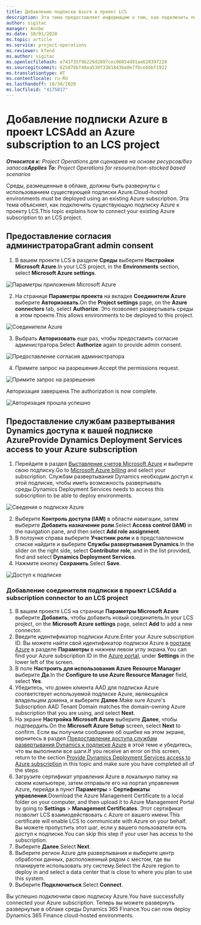 ```yaml
---
title: Добавление подписки Azure в проект LCS
description: Эта тема предоставляет информацию о том, как подключить подписку Azure к проекту LCS.
author: sigitac
manager: Annbe
ms.date: 10/01/2020
ms.topic: article
ms.service: project-operations
ms.reviewer: kfend
ms.author: sigitac
ms.openlocfilehash: e741f35f9b229d2897cec06054d91ae620397228
ms.sourcegitcommit: 625878bf48ea530f3381843be0e778cebbbf1922
ms.translationtype: HT
ms.contentlocale: ru-RU
ms.lasthandoff: 10/30/2020
ms.locfileid: "4175817"
---
```

# <a name="add-an-azure-subscription-to-an-lcs-project"></a><span data-ttu-id="36d2c-103">Добавление подписки Azure в проект LCS</span><span class="sxs-lookup"><span data-stu-id="36d2c-103">Add an Azure subscription to an LCS project</span></span>

<span data-ttu-id="36d2c-104">_**Относится к:** Project Operations для сценариев на основе ресурсов/без запасов_</span><span class="sxs-lookup"><span data-stu-id="36d2c-104">_**Applies To:** Project Operations for resource/non-stocked based scenarios_</span></span>

<span data-ttu-id="36d2c-105">Среды, размещенные в облаке, должны быть развернуты с использованием существующей подписки Azure.</span><span class="sxs-lookup"><span data-stu-id="36d2c-105">Cloud-hosted environments must be deployed using an existing Azure subscription.</span></span> <span data-ttu-id="36d2c-106">Эта тема объясняет, как подключить существующую подписку Azure к проекту LCS.</span><span class="sxs-lookup"><span data-stu-id="36d2c-106">This topic explains how to connect your existing Azure subscription to an LCS project.</span></span> 

## <a name="grant-admin-consent"></a><span data-ttu-id="36d2c-107">Предоставление согласия администратора</span><span class="sxs-lookup"><span data-stu-id="36d2c-107">Grant admin consent</span></span>

1. <span data-ttu-id="36d2c-108">В вашем проекте LCS в разделе **Среды** выберите **Настройки Microsoft Azure**.</span><span class="sxs-lookup"><span data-stu-id="36d2c-108">In your LCS project, in the **Environments** section, select **Microsoft Azure settings**.</span></span>

![Параметры приложения Microsoft Azure](./media/1MicrosoftAzureSettings.png)

2. <span data-ttu-id="36d2c-110">На странице **Параметры проекта** на вкладке **Соединители Azure** выберите **Авторизовать**.</span><span class="sxs-lookup"><span data-stu-id="36d2c-110">On the **Project settings** page, on the **Azure connectors** tab, select **Authorize**.</span></span> <span data-ttu-id="36d2c-111">Это позволяет развертывать среды в этом проекте.</span><span class="sxs-lookup"><span data-stu-id="36d2c-111">This allows environments to be deployed to this project.</span></span>

![Соединители Azure](./media/2AzureConnectors.png)

3. <span data-ttu-id="36d2c-113">Выбрать **Авторизовать** еще раз, чтобы предоставить согласие администратора.</span><span class="sxs-lookup"><span data-stu-id="36d2c-113">Select **Authorize** again to provide admin consent.</span></span>

![Предоставление согласия администратора](./media/3GrantAdminConsent.png)

4. <span data-ttu-id="36d2c-115">Примите запрос на разрешения.</span><span class="sxs-lookup"><span data-stu-id="36d2c-115">Accept the permissions request.</span></span>

![Примите запрос на разрешения](./media/4AcceptPermissionRequest.png)

<span data-ttu-id="36d2c-117">Авторизация завершена.</span><span class="sxs-lookup"><span data-stu-id="36d2c-117">The authorization is now complete.</span></span> 

![Авторизация прошла успешно](./media/5AuthorizationComplete.png)

## <a name="provide-dynamics-deployment-services-access-to-your-azure-subscription"></a><a name="provide"></a><span data-ttu-id="36d2c-119">Предоставление службам развертывания Dynamics доступа к вашей подписке Azure</span><span class="sxs-lookup"><span data-stu-id="36d2c-119">Provide Dynamics Deployment Services access to your Azure subscription</span></span>

1. <span data-ttu-id="36d2c-120">Перейдите в раздел [Выставление счетов Microsoft Azure](https://portal.azure.com/#blade/Microsoft\_Azure\_Billing/SubscriptionsBlade) и выберите свою подписку.</span><span class="sxs-lookup"><span data-stu-id="36d2c-120">Go to [Microsoft Azure billing](https://portal.azure.com/#blade/Microsoft\_Azure\_Billing/SubscriptionsBlade) and select your subscription.</span></span> <span data-ttu-id="36d2c-121">Службам развертывания Dynamics необходим доступ к этой подписке, чтобы иметь возможность развертывать среды.</span><span class="sxs-lookup"><span data-stu-id="36d2c-121">Dynamics Deployment Services needs to access this subscription to be able to deploy environments.</span></span>

![Сведения о подписке Azure](./media/6AzureSubscription.png)

2. <span data-ttu-id="36d2c-123">Выберите **Контроль доступа (IAM)** в области навигации, затем выберите **Добавить назначение роли**.</span><span class="sxs-lookup"><span data-stu-id="36d2c-123">Select **Access control (IAM)** in the navigation pane, and then select **Add role assignment**.</span></span>
3. <span data-ttu-id="36d2c-124">В ползунке справа выберите **Участник роли** и в представленном списке найдите и выберите **Службы развертывания Dynamics**.</span><span class="sxs-lookup"><span data-stu-id="36d2c-124">In the slider on the right side, select **Contributor role**, and in the list provided, find and select **Dynamics Deployment Services**.</span></span> 
4. <span data-ttu-id="36d2c-125">Нажмите кнопку **Сохранить**.</span><span class="sxs-lookup"><span data-stu-id="36d2c-125">Select **Save**.</span></span>

![Доступ к подписке](./media/7SubscriptionAccess.png)

### <a name="add-a-subscription-connector-to-an-lcs-project"></a><span data-ttu-id="36d2c-127">Добавление соединителя подписки в проект LCS</span><span class="sxs-lookup"><span data-stu-id="36d2c-127">Add a subscription connector to an LCS project</span></span>

1. <span data-ttu-id="36d2c-128">В вашем проекте LCS на странице **Параметры Microsoft Azure** выберите **Добавить**, чтобы добавить новый соединитель.</span><span class="sxs-lookup"><span data-stu-id="36d2c-128">In your LCS project, on the **Microsoft Azure settings** page, select **Add** to add a new connector.</span></span>
2. <span data-ttu-id="36d2c-129">Введите идентификатор подписки Azure.</span><span class="sxs-lookup"><span data-stu-id="36d2c-129">Enter your Azure subscription ID.</span></span> <span data-ttu-id="36d2c-130">Вы можете найти свой идентификатор подписки Azure в [портале Azure](https://ms.portal.azure.com/) в разделе **Параметры** в нижнем левом углу экрана.</span><span class="sxs-lookup"><span data-stu-id="36d2c-130">You can find your Azure subscription ID in the [Azure portal](https://ms.portal.azure.com/), under  **Settings**  in the lower left of the screen.</span></span>
3. <span data-ttu-id="36d2c-131">В поле **Настроить для использования Azure Resource Manager** выберите **Да**.</span><span class="sxs-lookup"><span data-stu-id="36d2c-131">In the **Configure to use Azure Resource Manager** field, select **Yes**.</span></span>
4. <span data-ttu-id="36d2c-132">Убедитесь, что домен клиента AAD для подписки Azure соответствует используемой подписке Azure, являющейся владельцем домена, и выберите **Далее**.</span><span class="sxs-lookup"><span data-stu-id="36d2c-132">Make sure Azure's Subscription AAD Tenant Domain matches the domain-owning Azure subscription that you are using, and select **Next**.</span></span>
5. <span data-ttu-id="36d2c-133">На экране **Настройка Microsoft Azure** выберите **Далее**, чтобы подтвердить.</span><span class="sxs-lookup"><span data-stu-id="36d2c-133">On the **Microsoft Azure Setup** screen, select **Next** to confirm.</span></span> <span data-ttu-id="36d2c-134">Если вы получили сообщение об ошибке на этом экране, вернитесь в раздел [Предоставление доступа службам развертывания Dynamics к подписке Azure](#provide) в этой теме и убедитесь, что вы выполнили все шаги.</span><span class="sxs-lookup"><span data-stu-id="36d2c-134">If you receive an error on this screen, return to the section [Provide Dynamics Deployment Services access to Azure subscription](#provide) in this topic and make sure you have completed all of the steps.</span></span>
6. <span data-ttu-id="36d2c-135">Загрузите сертификат управления Azure в локальную папку на своем компьютере, затем отправьте его на портал управления Azure, перейдя в пункт **Параметры** > **Сертификаты управления**.</span><span class="sxs-lookup"><span data-stu-id="36d2c-135">Download the Azure Management Certificate to a local folder on your computer, and then upload it to Azure Management Portal by going to **Settings** > **Management Certificates**.</span></span> <span data-ttu-id="36d2c-136">Этот сертификат позволит LCS взаимодействовать с Azure от вашего имени.</span><span class="sxs-lookup"><span data-stu-id="36d2c-136">This certificate will enable LCS to communicate with Azure on your behalf.</span></span> <span data-ttu-id="36d2c-137">Вы можете пропустить этот шаг, если у вашего пользователя есть доступ к подписке.</span><span class="sxs-lookup"><span data-stu-id="36d2c-137">You can skip this step if your user has access to the subscription.</span></span>
7. <span data-ttu-id="36d2c-138">Выберите **Далее**.</span><span class="sxs-lookup"><span data-stu-id="36d2c-138">Select  **Next**.</span></span>
8. <span data-ttu-id="36d2c-139">Выберите регион Azure для развертывания и выберите центр обработки данных, расположенный рядом с местом, где вы планируете использовать эту систему.</span><span class="sxs-lookup"><span data-stu-id="36d2c-139">Select the Azure region to deploy in and select a data center that is close to where you plan to use this system.</span></span>
9.  <span data-ttu-id="36d2c-140">Выберите **Подключиться**.</span><span class="sxs-lookup"><span data-stu-id="36d2c-140">Select  **Connect**.</span></span>

<span data-ttu-id="36d2c-141">Вы успешно подключили свою подписку Azure.</span><span class="sxs-lookup"><span data-stu-id="36d2c-141">You have successfully connected your Azure subscription.</span></span> <span data-ttu-id="36d2c-142">Теперь вы можете развернуть развернутые в облаке среды Dynamics 365 Finance.</span><span class="sxs-lookup"><span data-stu-id="36d2c-142">You can now deploy Dynamics 365 Finance cloud-hosted environments.</span></span>


